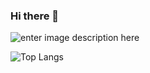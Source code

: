 ### Hi there 👋

<!--
**warioddly/warioddly** is a ✨ _special_ ✨ repository because its `README.md` (this file) appears on your GitHub profile.

Here are some ideas to get you started:

- 🔭 I’m currently working on ...
- 🌱 I’m currently learning ...
- 👯 I’m looking to collaborate on ...
- 🤔 I’m looking for help with ...
- 💬 Ask me about ...
- 📫 How to reach me: ...
- 😄 Pronouns: ...
- ⚡ Fun fact: ...
-->


![enter image description here](https://github-readme-stats.vercel.app/api?username=warioddly&&show_icons=true&title_color=ffffff&icon_color=bb2acf&text_color=daf7dc&bg_color=151515)


![Top Langs](https://github-readme-stats.vercel.app/api/top-langs/?username=warioddly)
